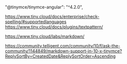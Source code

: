 "@tinymce/tinymce-angular": "^4.2.0",

https://www.tiny.cloud/docs/enterprise/check-spelling/#supportedlanguages
https://www.tiny.cloud/docs/plugins/textpattern/

https://www.tiny.cloud/labs/markdown/

https://community.telligent.com/community/10/f/ask-the-community/1144849/markdown-support-in-10-x-tinymce?ReplySortBy=CreatedDate&ReplySortOrder=Ascending